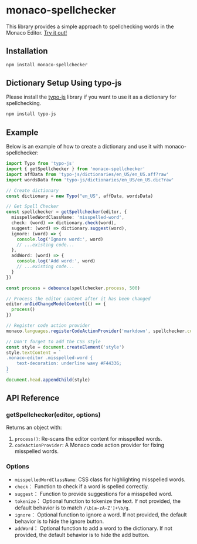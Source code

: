 # monaco-spellchecker

This library provides a simple approach to spellchecking words in the Monaco Editor. [Try it out!](https://purocean.github.io/monaco-spellchecker/)

## Installation

```bash
npm install monaco-spellchecker
```

## Dictionary Setup Using typo-js

Please install the [typo-js](https://github.com/cfinke/Typo.js) library if you want to use it as a dictionary for spellchecking.

```bash
npm install typo-js
```

## Example

Below is an example of how to create a dictionary and use it with monaco-spellchecker:

```typescript
import Typo from 'typo-js'
import { getSpellchecker } from 'monaco-spellchecker'
import affData from 'typo-js/dictionaries/en_US/en_US.aff?raw'
import wordsData from 'typo-js/dictionaries/en_US/en_US.dic?raw'

// Create dictionary
const dictionary = new Typo("en_US", affData, wordsData)

// Get Spell Checker
const spellchecker = getSpellchecker(editor, {
  misspelledWordClassName: 'misspelled-word',
  check: (word) => dictionary.check(word),
  suggest: (word) => dictionary.suggest(word),
  ignore: (word) => {
    console.log('Ignore word:', word)
    // ...existing code...
  },
  addWord: (word) => {
    console.log('Add word:', word)
    // ...existing code...
  }
})

const process = debounce(spellchecker.process, 500)

// Process the editor content after it has been changed
editor.onDidChangeModelContent(() => {
  process()
})

// Register code action provider
monaco.languages.registerCodeActionProvider('markdown', spellchecker.codeActionProvider)

// Don't forget to add the CSS style
const style = document.createElement('style')
style.textContent = `
.monaco-editor .misspelled-word {
    text-decoration: underline wavy #F44336;
}
`
document.head.appendChild(style)
```

## API Reference

### getSpellchecker(editor, options)

Returns an object with:
1. `process()`: Re-scans the editor content for misspelled words.
2. `codeActionProvider`: A Monaco code action provider for fixing misspelled words.

### Options

- `misspelledWordClassName`: CSS class for highlighting misspelled words.
- `check`： Function to check if a word is spelled correctly.
- `suggest`： Function to provide suggestions for a misspelled word.
- `tokenize`： Optional function to tokenize the text. If not provided, the default behavior is to match `/\b[a-zA-Z']+\b/g`.
- `ignore`： Optional function to ignore a word. If not provided, the default behavior is to hide the ignore button.
- `addWord`： Optional function to add a word to the dictionary. If not provided, the default behavior is to hide the add button.
